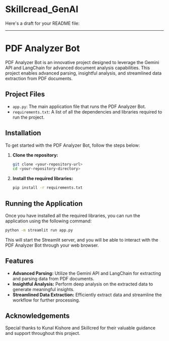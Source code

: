 # Skillcread_GenAI
Here's a draft for your README file:

---

# PDF Analyzer Bot

PDF Analyzer Bot is an innovative project designed to leverage the Gemini API and LangChain for advanced document analysis capabilities. This project enables advanced parsing, insightful analysis, and streamlined data extraction from PDF documents.

## Project Files

- `app.py`: The main application file that runs the PDF Analyzer Bot.
- `requirements.txt`: A list of all the dependencies and libraries required to run the project.

## Installation

To get started with the PDF Analyzer Bot, follow the steps below:

1. **Clone the repository:**
    ```bash
    git clone <your-repository-url>
    cd <your-repository-directory>
    ```

2. **Install the required libraries:**
    ```bash
    pip install -r requirements.txt
    ```

## Running the Application

Once you have installed all the required libraries, you can run the application using the following command:

```bash
python -m streamlit run app.py
```

This will start the Streamlit server, and you will be able to interact with the PDF Analyzer Bot through your web browser.

## Features

- **Advanced Parsing:** Utilize the Gemini API and LangChain for extracting and parsing data from PDF documents.
- **Insightful Analysis:** Perform deep analysis on the extracted data to generate meaningful insights.
- **Streamlined Data Extraction:** Efficiently extract data and streamline the workflow for further processing.

## Acknowledgements

Special thanks to Kunal Kishore and Skillcred for their valuable guidance and support throughout this project.

